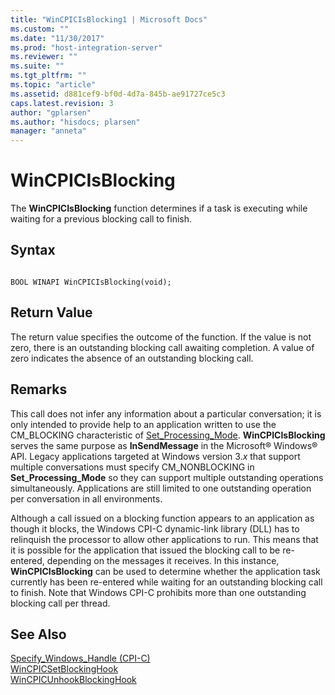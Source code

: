 ```yaml
---
title: "WinCPICIsBlocking1 | Microsoft Docs"
ms.custom: ""
ms.date: "11/30/2017"
ms.prod: "host-integration-server"
ms.reviewer: ""
ms.suite: ""
ms.tgt_pltfrm: ""
ms.topic: "article"
ms.assetid: d881cef9-bf0d-4d7a-845b-ae91727ce5c3
caps.latest.revision: 3
author: "gplarsen"
ms.author: "hisdocs; plarsen"
manager: "anneta"
---
```

# WinCPICIsBlocking
The **WinCPICIsBlocking** function determines if a task is executing while waiting for a previous blocking call to finish.  
  
## Syntax  
  
```  
  
BOOL WINAPI WinCPICIsBlocking(void);  
```  
  
## Return Value  
 The return value specifies the outcome of the function. If the value is not zero, there is an outstanding blocking call awaiting completion. A value of zero indicates the absence of an outstanding blocking call.  
  
## Remarks  
 This call does not infer any information about a particular conversation; it is only intended to provide help to an application written to use the CM_BLOCKING characteristic of [Set_Processing_Mode](../core/set-processing-mode-cpi-c-2.md). **WinCPICIsBlocking** serves the same purpose as **InSendMessage** in the Microsoft® Windows® API. Legacy applications targeted at Windows version 3.*x* that support multiple conversations must specify CM_NONBLOCKING in **Set_Processing_Mode** so they can support multiple outstanding operations simultaneously. Applications are still limited to one outstanding operation per conversation in all environments.  
  
 Although a call issued on a blocking function appears to an application as though it blocks, the Windows CPI-C dynamic-link library (DLL) has to relinquish the processor to allow other applications to run. This means that it is possible for the application that issued the blocking call to be re-entered, depending on the messages it receives. In this instance, **WinCPICIsBlocking** can be used to determine whether the application task currently has been re-entered while waiting for an outstanding blocking call to finish. Note that Windows CPI-C prohibits more than one outstanding blocking call per thread.  
  
## See Also  
 [Specify_Windows_Handle (CPI-C)](../core/specify-windows-handle-cpi-c-2.md)   
 [WinCPICSetBlockingHook](../core/wincpicsetblockinghook2.md)   
 [WinCPICUnhookBlockingHook](../core/wincpicunhookblockinghook2.md)